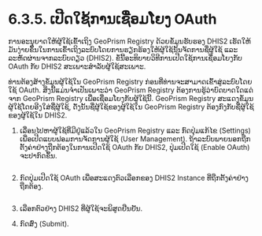 # 6.3.5. ເປີດໃຊ້ການເຊື່ອມໂຍງ OAuth

ການອະນຸຍາດໃຫ້ຜູ້ໃຊ້ເຂົ້າເຖິງ GeoPrism Registry ດ້ວຍຂໍ້ມູນຮັບຮອງ DHIS2 ເຮັດໃຫ້ມັນງ່າຍຂຶ້ນໃນການເຂົ້າເຖິງລະບົບໂດຍການຮຽກຮ້ອງໃຫ້ຜູ້ໃຊ້ນັ້ນຈັດການຊື່ຜູ້ໃຊ້ ແລະ ລະຫັດຜ່ານຈາກລະບົບດຽວ (DHIS2). ຂໍ້ນີ້ອະທິບາຍວິທີການເປີດໃຊ້ການເຊື່ອມໂຍງກັບ OAuth ກັບ DHIS2 ສະເພາະສໍາລັບຜູ້ໃຊ້ສະເພາະ.

ທ່ານຕ້ອງສ້າງຂໍ້ມູນຜູ້ໃຊ້ໃນ GeoPrism Registry ກ່ອນທີ່ທ່ານຈະສາມາດເຂົ້າສູ່ລະບົບໂດຍໃຊ້ OAuth. ສິ່ງນີ້ແມ່ນຈໍາເປັນເພາະວ່າ GeoPrism Registry ຕ້ອງການຮູ້ວ່າບົດບາດໃດແດ່ຈາກ GeoPrism Registry ເພື່ອເຊື່ອມໂຍງກັບຜູ້ໃຊ້ນີ້. GeoPrism Registry ສະແດງຂໍ້ມູນຜູ້ໃຊ້ໂດຍອີງໃສ່ຊື່ຜູ້ໃຊ້, ດັ່ງນັ້ນຊື່ຜູ້ໃຊ້ຂອງຜູ້ໃຊ້ໃນ GeoPrism Registry ຕ້ອງກົງກັບຊື່ຜູ້ໃຊ້ຂອງຜູ້ໃຊ້ໃນ DHIS2.

1.  ເລື່ອນໄປຫາຜູ້ໃຊ້ທີ່ມີຢູ່ແລ້ວໃນ GeoPrism Registry ແລະ ກົດປຸ່ມແກ້ໄຂ (Settings) ເພື່ອເປີດແບບຟອມການຈັດການຜູ້ໃຊ້ (User Management). ຖ້າລະບົບພາຍນອກຖືກຕັ້ງຄ່າຢ່າງຖືກຕ້ອງໃນການເປີດໃຊ້ OAuth ກັບ DHIS2, ປຸ່ມເປີດໃຊ້ (Enable OAuth) ຈະປາກົດຂຶ້ນ.

    <figure><img src="https://lh4.googleusercontent.com/M0fuoNzwR91X-kU3iIhInt79j2ZwJJRUdoZjIwqJYUn_OM1SEUnFthq5bi-2S74dUX1B4k7JPZoqu6m-tmzcTddhUmQXo5B6S94Kd3ArKtnhEeZhaCZNX0PPyOd99R4M9Dxx2aJkqTDvSDZgBcOMraH53xS-gwxZ6QdhMc9MG1yE2a5ETaj5hL3L" alt=""><figcaption></figcaption></figure>
2.  ກົດປຸ່ມເປີດໃຊ້ OAuth ເພື່ອສະແດງຕົວເລືອກຂອງ DHIS2 Instance ທີ່ຖືກຕັ້ງຄ່າຢ່າງຖືກຕ້ອງ.

    <figure><img src="https://lh4.googleusercontent.com/oEybTxYrbOoicDKx55hdl3xJI0-Ne-BqXUqVsbE6K5nPV7zyyC764DJnoRUzVsraL_28vZp3190IfPG8cA4INOunldX228gx3iPHHPBNI7Z3me5Svfy3AtIr3BNvTIjTXSfaHmVUUboYYAyakn1PnxBzu_EHwUOlXai4JnfVL_YJpedbe5m7jc8I" alt=""><figcaption></figcaption></figure>
3. ເລືອກຕົວຢ່າງ DHIS2 ທີ່ຜູ້ໃຊ້ຈະພິສູດຢືນຢັນ.
4. ກົດສົ່ງ (Submit).
